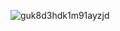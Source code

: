 ![guk8d3hdk1m91ayzjd](https://github.com/user-attachments/assets/93031554-325d-4f3c-8087-7e8a6b547ff7)
<!--
**RiteshKumarNitk/riteshkumarnitk** is a ✨ _special_ ✨ repository because its `README.md` (this file) appears on your GitHub profile.

Here are some ideas to get you started:

- 🔭 I’m currently working on ...
- 🌱 I’m currently learning ...
- 👯 I’m looking to collaborate on ...
- 🤔 I’m looking for help with ...
- 💬 Ask me about ...
- 📫 How to reach me: ...
- 😄 Pronouns: ...
- ⚡ Fun fact: ...
-->
